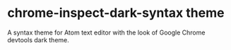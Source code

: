 # chrome-inspect-dark-syntax theme

A syntax theme for Atom text editor with the look of Google Chrome devtools dark theme.
